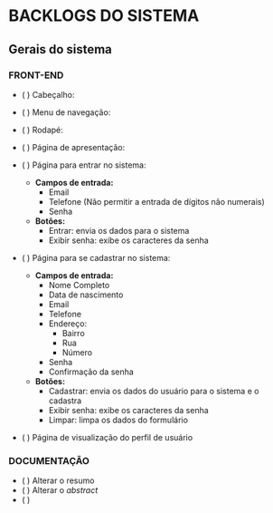 # BACKLOGS DO SISTEMA


## Gerais do sistema
### FRONT-END
- ( ) Cabeçalho:

- ( ) Menu de navegação:

- ( ) Rodapé:

- ( ) Página de apresentação:

- ( ) Página para entrar no sistema:
    - **Campos de entrada:**
        - Email
        - Telefone (Não permitir a entrada de dígitos não numerais)
        - Senha
    - **Botões:**
        - Entrar: envia os dados para o sistema
        - Exibir senha: exibe os caracteres da senha

- ( ) Página para se cadastrar no sistema:
    - **Campos de entrada:**
        - Nome Completo
        - Data de nascimento
        - Email
        - Telefone
        - Endereço:
            - Bairro
            - Rua
            - Número
        - Senha
        - Confirmação da senha
    - **Botões:**
        - Cadastrar: envia os dados do usuário para o sistema e o cadastra
        - Exibir senha: exibe os caracteres da senha
        - Limpar: limpa os dados do formulário

- ( ) Página de visualização do perfil de usuário

### DOCUMENTAÇÃO
- ( ) Alterar o resumo
- ( ) Alterar o *abstract*
- ( ) 